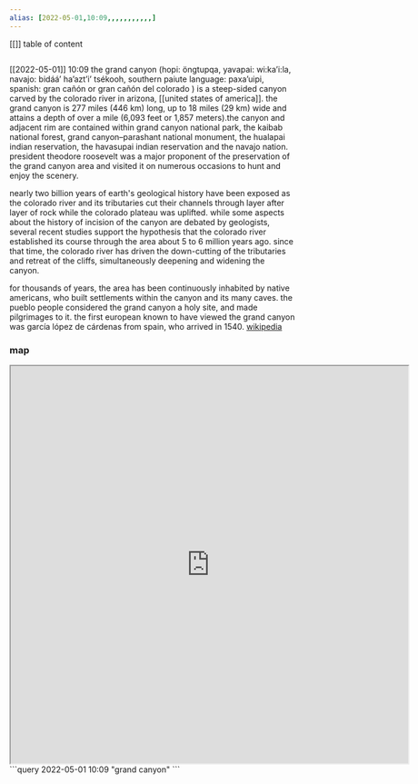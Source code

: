 ```yaml
---
alias: [2022-05-01,10:09,,,,,,,,,,,]
---
```

[[]]
table of content
```toc
```

[[2022-05-01]] 10:09
the grand canyon (hopi: öngtupqa, yavapai: wi:kaʼi:la,  navajo: bidááʼ haʼaztʼiʼ tsékooh, southern paiute language: paxa’uipi, spanish: gran cañón or gran cañón del colorado ) is a steep-sided canyon carved by the colorado river in arizona, [[united states of america]]. the grand canyon is 277 miles (446 km) long, up to 18 miles (29 km) wide and attains a depth of over a mile (6,093 feet or 1,857 meters).the canyon and adjacent rim are contained within grand canyon national park, the kaibab national forest, grand canyon–parashant national monument, the hualapai indian reservation, the havasupai indian reservation and the navajo nation. president theodore roosevelt was a major proponent of the preservation of the grand canyon area and visited it on numerous occasions to hunt and enjoy the scenery.

nearly two billion years of earth's geological history have been exposed as the colorado river and its tributaries cut their channels through layer after layer of rock while the colorado plateau was uplifted. while some aspects about the history of incision of the canyon are debated by geologists, several recent studies support the hypothesis that the colorado river established its course through the area about 5 to 6 million years ago. since that time, the colorado river has driven the down-cutting of the tributaries and retreat of the cliffs, simultaneously deepening and widening the canyon.

for thousands of years, the area has been continuously inhabited by native americans, who built settlements within the canyon and its many caves. the pueblo people considered the grand canyon a holy site, and made pilgrimages to it. the first european known to have viewed the grand canyon was garcía lópez de cárdenas from spain, who arrived in 1540.
[wikipedia](https://en.wikipedia.org/wiki/grand%20canyon)
### map
<iframe src="https://duckduckgo.com/?t=ffab&q=grand canyon&ia=web&iaxm=about" width="700" height="700" ></iframe>
```query 2022-05-01 10:09
"grand canyon"
```